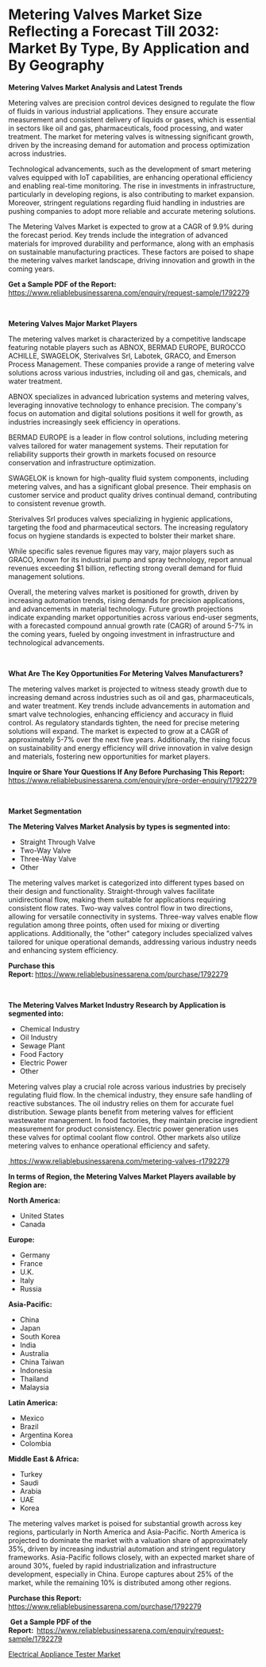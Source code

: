 <p><h1>Metering Valves Market Size Reflecting a Forecast Till 2032: Market By Type, By Application and By Geography</h1></p><p><strong>Metering Valves Market Analysis and Latest Trends</strong></p>
<p><p>Metering valves are precision control devices designed to regulate the flow of fluids in various industrial applications. They ensure accurate measurement and consistent delivery of liquids or gases, which is essential in sectors like oil and gas, pharmaceuticals, food processing, and water treatment. The market for metering valves is witnessing significant growth, driven by the increasing demand for automation and process optimization across industries. </p><p>Technological advancements, such as the development of smart metering valves equipped with IoT capabilities, are enhancing operational efficiency and enabling real-time monitoring. The rise in investments in infrastructure, particularly in developing regions, is also contributing to market expansion. Moreover, stringent regulations regarding fluid handling in industries are pushing companies to adopt more reliable and accurate metering solutions.</p><p>The Metering Valves Market is expected to grow at a CAGR of 9.9% during the forecast period. Key trends include the integration of advanced materials for improved durability and performance, along with an emphasis on sustainable manufacturing practices. These factors are poised to shape the metering valves market landscape, driving innovation and growth in the coming years.</p></p>
<p><strong>Get a Sample PDF of the Report:&nbsp;</strong> <a href="https://www.reliablebusinessarena.com/enquiry/request-sample/1792279?utm_campaign=1871&utm_medium=2&utm_source=Github&utm_content=ia&utm_term=20022025&utm_id=metering-valves">https://www.reliablebusinessarena.com/enquiry/request-sample/1792279</a></p>
<p>&nbsp;</p>
<p><strong>Metering Valves Major Market Players</strong></p>
<p><p>The metering valves market is characterized by a competitive landscape featuring notable players such as ABNOX, BERMAD EUROPE, BUROCCO ACHILLE, SWAGELOK, Sterivalves Srl, Labotek, GRACO, and Emerson Process Management. These companies provide a range of metering valve solutions across various industries, including oil and gas, chemicals, and water treatment.</p><p>ABNOX specializes in advanced lubrication systems and metering valves, leveraging innovative technology to enhance precision. The company's focus on automation and digital solutions positions it well for growth, as industries increasingly seek efficiency in operations.</p><p>BERMAD EUROPE is a leader in flow control solutions, including metering valves tailored for water management systems. Their reputation for reliability supports their growth in markets focused on resource conservation and infrastructure optimization. </p><p>SWAGELOK is known for high-quality fluid system components, including metering valves, and has a significant global presence. Their emphasis on customer service and product quality drives continual demand, contributing to consistent revenue growth. </p><p>Sterivalves Srl produces valves specializing in hygienic applications, targeting the food and pharmaceutical sectors. The increasing regulatory focus on hygiene standards is expected to bolster their market share.</p><p>While specific sales revenue figures may vary, major players such as GRACO, known for its industrial pump and spray technology, report annual revenues exceeding $1 billion, reflecting strong overall demand for fluid management solutions.</p><p>Overall, the metering valves market is positioned for growth, driven by increasing automation trends, rising demands for precision applications, and advancements in material technology. Future growth projections indicate expanding market opportunities across various end-user segments, with a forecasted compound annual growth rate (CAGR) of around 5-7% in the coming years, fueled by ongoing investment in infrastructure and technological advancements.</p></p>
<p>&nbsp;</p>
<p><strong>What Are The Key Opportunities For Metering Valves Manufacturers?</strong></p>
<p><p>The metering valves market is projected to witness steady growth due to increasing demand across industries such as oil and gas, pharmaceuticals, and water treatment. Key trends include advancements in automation and smart valve technologies, enhancing efficiency and accuracy in fluid control. As regulatory standards tighten, the need for precise metering solutions will expand. The market is expected to grow at a CAGR of approximately 5-7% over the next five years. Additionally, the rising focus on sustainability and energy efficiency will drive innovation in valve design and materials, fostering new opportunities for market players.</p></p>
<p><strong>Inquire or Share Your Questions If Any Before Purchasing This Report:</strong> <a href="https://www.reliablebusinessarena.com/enquiry/pre-order-enquiry/1792279?utm_campaign=1871&utm_medium=2&utm_source=Github&utm_content=ia&utm_term=20022025&utm_id=metering-valves">https://www.reliablebusinessarena.com/enquiry/pre-order-enquiry/1792279</a></p>
<p>&nbsp;</p>
<p><strong>Market Segmentation</strong></p>
<p><strong>The Metering Valves Market Analysis by types is segmented into:</strong></p>
<p><ul><li>Straight Through Valve</li><li>Two-Way Valve</li><li>Three-Way Valve</li><li>Other</li></ul></p>
<p><p>The metering valves market is categorized into different types based on their design and functionality. Straight-through valves facilitate unidirectional flow, making them suitable for applications requiring consistent flow rates. Two-way valves control flow in two directions, allowing for versatile connectivity in systems. Three-way valves enable flow regulation among three points, often used for mixing or diverting applications. Additionally, the "other" category includes specialized valves tailored for unique operational demands, addressing various industry needs and enhancing system efficiency.</p></p>
<p><strong>Purchase this Report:&nbsp;</strong><a href="https://www.reliablebusinessarena.com/purchase/1792279?utm_campaign=1871&utm_medium=2&utm_source=Github&utm_content=ia&utm_term=20022025&utm_id=metering-valves">https://www.reliablebusinessarena.com/purchase/1792279</a></p>
<p>&nbsp;</p>
<p><strong>The Metering Valves Market Industry Research by Application is segmented into:</strong></p>
<p><ul><li>Chemical Industry</li><li>Oil Industry</li><li>Sewage Plant</li><li>Food Factory</li><li>Electric Power</li><li>Other</li></ul></p>
<p><p>Metering valves play a crucial role across various industries by precisely regulating fluid flow. In the chemical industry, they ensure safe handling of reactive substances. The oil industry relies on them for accurate fuel distribution. Sewage plants benefit from metering valves for efficient wastewater management. In food factories, they maintain precise ingredient measurement for product consistency. Electric power generation uses these valves for optimal coolant flow control. Other markets also utilize metering valves to enhance operational efficiency and safety.</p></p>
<p><a href="https://www.reliablebusinessarena.com/metering-valves-r1792279?utm_campaign=1871&utm_medium=2&utm_source=Github&utm_content=ia&utm_term=20022025&utm_id=metering-valves">&nbsp;https://www.reliablebusinessarena.com/metering-valves-r1792279</a></p>
<p><strong>In terms of Region, the Metering Valves Market Players available by Region are:</strong></p>
<p>
    <p> <strong> North America: </strong>
        <ul>
            <li>United States</li>
            <li>Canada</li>
        </ul>
        </p> 
    <p> <strong> Europe: </strong>
        <ul>
            <li>Germany</li>
            <li>France</li>
            <li>U.K.</li>
            <li>Italy</li>
            <li>Russia</li>
        </ul>
        </p> 
    <p> <strong> Asia-Pacific: </strong>
        <ul>
            <li>China</li>
            <li>Japan</li>
            <li>South Korea</li>
            <li>India</li>
            <li>Australia</li>
            <li>China Taiwan</li>
            <li>Indonesia</li>
            <li>Thailand</li>
            <li>Malaysia</li>
        </ul>
        </p> 
    <p> <strong> Latin America: </strong>
        <ul>
            <li>Mexico</li>
            <li>Brazil</li>
            <li>Argentina Korea</li>
            <li>Colombia</li>
        </ul>
        </p> 
    <p> <strong> Middle East & Africa: </strong>
        <ul>
            <li>Turkey</li>
            <li>Saudi</li>
            <li>Arabia</li>
            <li>UAE</li>
            <li>Korea</li>
        </ul>
    </p>
    </p>
<p><p>The metering valves market is poised for substantial growth across key regions, particularly in North America and Asia-Pacific. North America is projected to dominate the market with a valuation share of approximately 35%, driven by increasing industrial automation and stringent regulatory frameworks. Asia-Pacific follows closely, with an expected market share of around 30%, fueled by rapid industrialization and infrastructure development, especially in China. Europe captures about 25% of the market, while the remaining 10% is distributed among other regions.</p></p>
<p><strong>Purchase this Report: </strong><a href="https://www.reliablebusinessarena.com/purchase/1792279?utm_campaign=1871&utm_medium=2&utm_source=Github&utm_content=ia&utm_term=20022025&utm_id=metering-valves">https://www.reliablebusinessarena.com/purchase/1792279</a></p>
<p>&nbsp;<strong>Get a Sample PDF of the Report:&nbsp;&nbsp;</strong><a href="https://www.reliablebusinessarena.com/enquiry/request-sample/1792279?utm_campaign=1871&utm_medium=2&utm_source=Github&utm_content=ia&utm_term=20022025&utm_id=metering-valves">https://www.reliablebusinessarena.com/enquiry/request-sample/1792279</a></p>
<p><strong></strong></p>
<p><p><a href="https://github.com/marloy8/Market-Research-Report-List-7/blob/main/electrical-appliance-tester-market.md?utm_campaign=1871&utm_medium=2&utm_source=Github&utm_content=ia&utm_term=20022025&utm_id=metering-valves">Electrical Appliance Tester Market</a></p></p>
